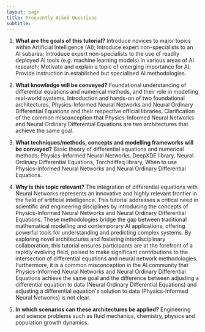 ```yaml
---
layout: page
title: Frequently Asked Questions
subtitle: 
---
```



1. **What are the goals of this tutorial?**
Introduce novices to major topics within Artificial Intelligence (AI); Introduce expert non-specialists to an AI subarea; Introduce expert non-specialists to the use of readily deployed AI tools (e.g. machine learning models) in various areas of AI research; Motivate and explain a topic of emerging importance for AI; Provide instruction in established but specialised AI methodologies.

2. **What knowledge will be conveyed?**
Foundational understanding of differential equations and numerical methods, and their role in modelling real-world systems. Introduction and hands-on of two foundational architectures, Physics-Informed Neural Networks and Neural Ordinary Differential Equations and their respective official libraries. Clarification of the common misconception that Physics-Informed Neural Networks and Neural Ordinary Differential Equations are two architectures that achieve the same goal.

3. **What techniques/methods, concepts and modelling frameworks will be conveyed?**
Basic theory of differential equations and numerical methods; Physics-Informed Neural Networks, DeepXDE library, Neural Ordinary Differential Equations, Torchdiffeq library, When to use Physics-Informed Neural Networks and Neural Ordinary Differential Equations.

4. **Why is this topic relevant?**
The integration of differential equations with Neural Networks represents an innovative and highly relevant frontier in the field of artificial intelligence. This tutorial addresses a critical need in scientific and engineering disciplines by introducing the concepts of Physics-Informed Neural Networks and Neural Ordinary Differential Equations. These methodologies bridge the gap between traditional mathematical modelling and contemporary AI applications, offering powerful tools for understanding and predicting complex systems. By exploring novel architectures and fostering interdisciplinary collaboration, this tutorial ensures participants are at the forefront of a rapidly evolving field, poised to make significant contributions to the intersection of differential equations and neural network methodologies. Furthermore, it is a common misconception in the AI community that Physics-Informed Neural Networks and Neural Ordinary Differential Equations achieve the same goal and the difference between adjusting a differential equation to data (Neural Ordinary Differential Equations) and adjusting a differential equation's solution to data (Physics-Informed Neural Networks) is not clear.

5. **In which scenarios can these architectures be applied?**
Engineering and science problems such as fluid mechanics, chemistry, physics and population growth dynamics.

